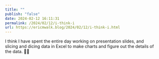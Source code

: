 ```yaml
---
title: ""
publish: "false"
date: 2024-02-12 16:11:31
permalink: /2024/02/12/i-think-i
url: https://ericmwalk.blog/2024/02/12/i-think-i.html
---
```


I think I have spent the entire day working on presentation slides, and slicing and dicing data in Excel to make charts and figure out the details of the data. 😵‍💫